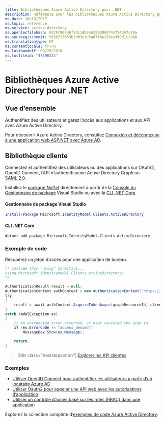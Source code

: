 ```yaml
---
title: Bibliothèques Azure Active Directory pour .NET
description: Référence pour les bibliothèques Azure Active Directory pour .NET
ms.date: 10/19/2017
ms.topic: reference
ms.service: active-directory
ms.openlocfilehash: 0226f06546f7dc14b9ab3392008744754d47a19a
ms.sourcegitcommit: 5d9b713653b3d03e1d0a67f6e126ee399d1c2a60
ms.translationtype: HT
ms.contentlocale: fr-FR
ms.lasthandoff: 09/26/2018
ms.locfileid: "47190222"
---
```

# <a name="azure-active-directory-libraries-for-net"></a>Bibliothèques Azure Active Directory pour .NET

## <a name="overview"></a>Vue d’ensemble

Authentifiez des utilisateurs et gérez l’accès aux applications et aux API avec Azure Active Directory.

Pour découvrir Azure Active Directory, consultez [Connexion et déconnexion à une application web ASP.NET avec Azure AD](/azure/active-directory/develop/active-directory-devquickstarts-webapp-dotnet).

## <a name="client-library"></a>Bibliothèque cliente

Connectez et authentifiez des utilisateurs ou des applications sur OAuth2, OpenID Connect, l’API d’authentification Active Directory Graph ou [SAML 2.0](https://docs.microsoft.com/azure/active-directory/develop/active-directory-saml-protocol-reference).

Installez le [package NuGet](https://www.nuget.org/packages/Microsoft.Azure.Management.AppService.Fluent) directement à partir de la [Console du Gestionnaire de package][PackageManager] Visual Studio ou avec la [CLI .NET Core][DotNetCLI].

#### <a name="visual-studio-package-manager"></a>Gestionnaire de package Visual Studio

```powershell
Install-Package Microsoft.IdentityModel.Clients.ActiveDirectory
```

#### <a name="net-core-cli"></a>CLI .NET Core

```bash
dotnet add package Microsoft.IdentityModel.Clients.ActiveDirectory
```

### <a name="code-example"></a>Exemple de code

Récupérez un jeton d’accès pour une application de bureau.

```csharp
/* Include this "using" directive...
using Microsoft.IdentityModel.Clients.ActiveDirectory;
*/

AuthenticationResult result = null;
AuthenticationContext authContext = new AuthenticationContext("https://someauthority.com");
try
{
    result = await authContext.AcquireTokenAsync(graphResourceId, clientId, redirectUri, new PlatformParameters(PromptBehavior.Auto));
}
catch (AdalException ex)
{
    // An unexpected error occurred, or user canceled the sign in.
    if (ex.ErrorCode != "access_denied")
        MessageBox.Show(ex.Message);

    return;
}
```

> [!div class="nextstepaction"]
> [Explorer les API clientes](/dotnet/api/overview/azure/activedirectory/client)

### <a name="samples"></a>Exemples

* [Utiliser OpenID Connect pour authentifier les utilisateurs à partir d’un locataire Azure AD](https://github.com/Azure-Samples/active-directory-dotnet-webapp-openidconnect)
* [Utiliser Oauth2 pour appeler une API web avec les autorisations d’application](https://github.com/Azure-Samples/active-directory-dotnet-webapp-webapi-oauth2-appidentity)
* [Utiliser un contrôle d’accès basé sur les rôles (RBAC) dans une application](https://github.com/Azure-Samples/active-directory-dotnet-webapp-roleclaims)

Explorez la collection complète d’[exemples de code Azure Active Directory](/azure/active-directory/develop/active-directory-code-samples).

[PackageManager]: https://docs.microsoft.com/nuget/tools/package-manager-console
[DotNetCLI]: https://docs.microsoft.com/dotnet/core/tools/dotnet-add-package

